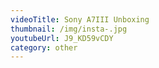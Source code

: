 ```yaml
---
videoTitle: Sony A7III Unboxing
thumbnail: /img/insta-.jpg
youtubeUrl: J9_KD59vCDY
category: other
---
```


